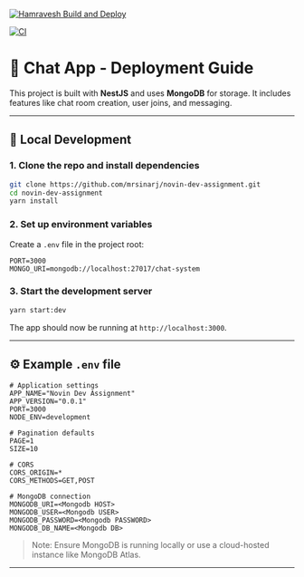 [![Hamravesh Build and Deploy](https://github.com/MrSinaRJ/novin-dev-assignment/actions/workflows/hamravesh.yml/badge.svg?event=deployment)](https://github.com/MrSinaRJ/novin-dev-assignment/actions/workflows/hamravesh.yml)

[![CI](https://github.com/MrSinaRJ/novin-dev-assignment/actions/workflows/ci.yml/badge.svg)](https://github.com/MrSinaRJ/novin-dev-assignment/actions/workflows/ci.yml)


# 🧩 Chat App - Deployment Guide

This project is built with **NestJS** and uses **MongoDB** for storage. It includes features like chat room creation, user joins, and messaging.

---

## 🔧 Local Development

### 1. Clone the repo and install dependencies

```bash
git clone https://github.com/mrsinarj/novin-dev-assignment.git
cd novin-dev-assignment
yarn install
```

### 2. Set up environment variables

Create a `.env` file in the project root:

```dotenv
PORT=3000
MONGO_URI=mongodb://localhost:27017/chat-system
```

### 3. Start the development server

```bash
yarn start:dev
```

The app should now be running at `http://localhost:3000`.

---

## ⚙️ Example `.env` file

```dotenv
# Application settings
APP_NAME="Novin Dev Assignment"
APP_VERSION="0.0.1"
PORT=3000
NODE_ENV=development

# Pagination defaults
PAGE=1
SIZE=10

# CORS
CORS_ORIGIN=*
CORS_METHODS=GET,POST

# MongoDB connection
MONGODB_URI=<Mongodb HOST>
MONGODB_USER=<Mongodb USER>
MONGODB_PASSWORD=<Mongodb PASSWORD>
MONGODB_DB_NAME=<Mongodb DB>

```

> Note: Ensure MongoDB is running locally or use a cloud-hosted instance like MongoDB Atlas.

---